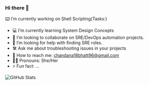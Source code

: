 ### Hi there 👋

⌨️  I’m currently working on Shell Scripting(Tasks:)
- 💻 I’m currently learning System Design Concepts
- 👯 I’m looking to collaborate on SRE/DevOps automation projects.
- 🤔 I’m looking for help with finding SRE roles.
- 🛠  Ask me about troubleshooting issues in your projects
- 📩 How to reach me: chandana18bhatt96@gmail.com
- 👩🏻 Pronouns: She/Her
- ⚡ Fun fact: ...

![GitHub Stats](https://github-readme-stats.vercel.app/api?username=Chandana-Bhatt&theme=radical)



